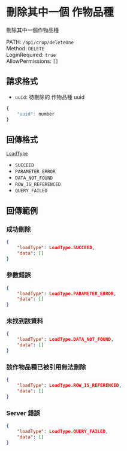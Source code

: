 # 刪除其中一個 作物品種

刪除其中一個作物品種

PATH: `/api/crop/deleteOne`  
Method: `DELETE`  
LoginRequired: `true`  
AllowPermissions: `[]`  


## 請求格式
* `uuid`: 待刪除的 作物品種 uuid

```js
{
    "uuid": number
}
```


## 回傳格式
[`LoadType`](../../types.md#loadtype)  
* `SUCCEED`
* `PARAMETER_ERROR`
* `DATA_NOT_FOUND`
* `ROW_IS_REFERENCED`
* `QUERY_FAILED`


## 回傳範例
### 成功刪除  
```json
{
    "loadType": LoadType.SUCCEED,
    "data": []
}
```

### 參數錯誤
```json
{
    "loadType": LoadType.PARAMETER_ERROR,
    "data": []
}
```

### 未找到該資料
```json
{
    "loadType": LoadType.DATA_NOT_FOUND,
    "data": []
}
```

### 該作物品種已被引用無法刪除
```json
{
    "loadType": LoadType.ROW_IS_REFERENCED,
    "data": []
}
```

### Server 錯誤  
```json
{
    "loadType": LoadType.QUERY_FAILED,
    "data": []
}
```
